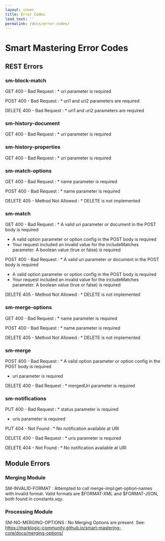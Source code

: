 ```yaml
---
layout: inner
title: Error Codes
lead_text: ''
permalink: /docs/error-codes/
---
```


# Smart Mastering Error Codes

## REST Errors

### sm-block-match
  GET 400 - Bad Request
 : * uri parameter is required

POST 400 - Bad Request
 : * uri1 and uri2 parameters are required

DELETE 400 - Bad Request
 : * uri1 and uri2 parameters are required

### sm-history-document
GET 400 - Bad Request
 : * uri parameter is required

### sm-history-properties
GET 400 - Bad Request
 : * uri parameter is required

### sm-match-options
GET 400 - Bad Request
 : * name parameter is required

POST 400 - Bad Request
 : * name parameter is required

DELETE 405 - Method Not Allowed
 : * DELETE is not implemented

### sm-match
GET 400 - Bad Request
 : * A valid uri parameter or document in the POST body is required
* A valid option parameter or option config in the POST body is required
* Your request included an invalid value for the includeMatches parameter.  A boolean value (true or false) is required

POST 400 - Bad Request
 : * A valid uri parameter or document in the POST body is required
* A valid option parameter or option config in the POST body is required
* Your request included an invalid value for the includeMatches parameter.  A boolean value (true or false) is required

DELETE 405 - Method Not Allowed
 : * DELETE is not implemented

### sm-merge-options
GET 400 - Bad Request
 : * name parameter is required

POST 400 - Bad Request
 : * name parameter is required

DELETE 405 - Method Not Allowed
 : * DELETE is not implemented

### sm-merge
POST 400 - Bad Request
 : * A valid option parameter or option config in the POST body is required
* uri parameter is required

DELETE 400 - Bad Request
 : * mergedUri parameter is required

### sm-notifications
PUT 400 - Bad Request
 : * status parameter is required
* uris parameter is required

PUT 404 - Not Found
 : * No notification available at URI

DELETE 400 - Bad Request
 : * uris parameter is required

DELETE 404 - Not Found
 : * No notification available at URI

## Module Errors
### Merging Module
SM-INVALID-FORMAT
 : Attempted to call merge-impl:get-option-names with invalid format. Valid formats are $FORMAT-XML and $FORMAT-JSON, both found in constants.xqy.

### Processing Module
SM-NO-MERGING-OPTIONS
 : No Merging Options are present. See: https://marklogic-community.github.io/smart-mastering-core/docs/merging-options/
